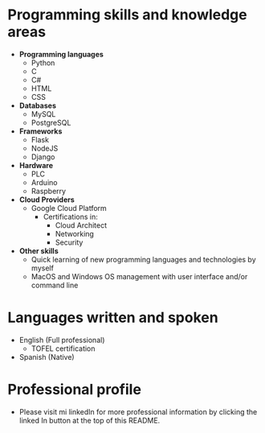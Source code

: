 # Programming skills and knowledge areas
- **Programming languages**
  - Python
  - C
  - C#
  - HTML
  - CSS
- **Databases**
  - MySQL
  - PostgreSQL
- **Frameworks**
  - Flask
  - NodeJS
  - Django
- **Hardware**
  - PLC
  - Arduino
  - Raspberry
- **Cloud Providers**
  - Google Cloud Platform
    - Certifications in:
      - Cloud Architect
      - Networking
      - Security  
- **Other skills**
  - Quick learning of new programming languages and technologies by myself
  - MacOS and Windows OS management with user interface and/or command line    

# Languages written and spoken
- English (Full professional)
  - TOFEL certification
- Spanish (Native)

# Professional profile
- Please visit mi linkedIn for more professional information by clicking the linked In button at the top of this README.

